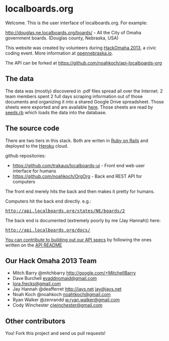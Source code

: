 localboards.org
===============

Welcome. This is the user interface of localboards.org. For example:

http://douglas.ne.localboards.org/boards/ - All the City of Omaha government boards. (Douglas county, Nebraska, USA) 

This website was created by volunteers during [HackOmaha 2013](https://twitter.com/HackOmaha), a civic coding event. More information at [opennebraska.io](http://opennebraska.io/hack-omaha-iii/localboards-org/).

The API can be forked at https://github.com/noahkoch/api-localboards-org

The data
--------

The data was (mostly) discovered in .pdf files spread all over the Internet. 2 team members spent 2 full days 
scraping information out of those documents and organizing it into a shared Google Drive spreadsheet. Those sheets
were exported and are available [here](https://github.com/noahkoch/api-localboards-org/tree/master/db/human_data_entry).
Those sheets are read by [seeds.rb](https://github.com/noahkoch/api-localboards-org/blob/master/db/seeds.rb) which 
loads the data into the database. 


The source code
---------------

There are two tiers in this stack. Both are writen in [Ruby on Rails](http://rubyonrails.org/) and deployed to 
the [Heroku](http://heroku.com) cloud.

github repositories:
* https://github.com/trakaus/localboards-ui - Front end web user interface for humans
* https://github.com/noahkoch/OrgOrg - Back end REST API for computers

The front end merely hits the back and then makes it pretty for humans. 

Computers hit the back end directly. e.g.:

<tt>http://api.localboards.org/states/NE/boards/2</tt>
    
The back end is documented (extremely poorly by me (Jay Hannah)) here:

<tt>http://api.localboards.org/docs/</tt>

[You can contribute to building out our API specs](https://github.com/noahkoch/OrgOrg/tree/master/public/docs/specs)
by following the ones written on the [API README](https://github.com/noahkoch/OrgOrg/blob/master/README.md)


Our Hack Omaha 2013 Team
------------------------

* Mitch Barry @mitchbarry http://google.com/+MitchellBarry
* Dave Burchell evaddnomaid@gmail.com
* lora.frecks@gmail.com
* Jay Hannah @deafferret http://jays.net jay@jays.net
* Noah Koch @noahkoch noahtkoch@gmail.com
* Ryan Walker @zenrandd w.ryan.walker@gmail.com 
* Cody Winchester cjwinchester@gmail.com 


Other contributors
------------------

You! Fork this project and send us pull requests!

